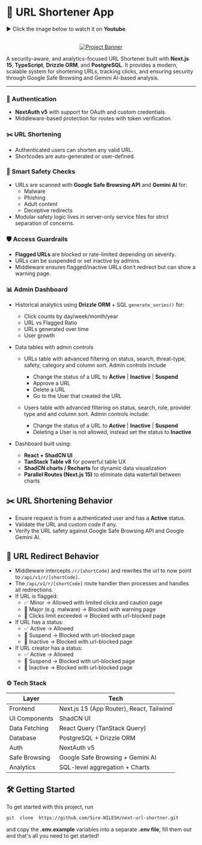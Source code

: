 # 🔗 URL Shortener App

▶️ Click the image below to watch it on **Youtube**.

<div  align="center">
	<br />
	<a  href="https://youtu.be/LtQfHsjAXwk?si=l644uCIe2quPuAkg"  target="_blank">
		<img  src="https://img.youtube.com/vi/LtQfHsjAXwk/maxresdefault.jpg"  alt="Project Banner">
	</a>
	<br />
</div>

A security-aware, and analytics-focused URL Shortener built with **Next.js 15**, **TypeScript**, **Drizzle ORM**, and **PostgreSQL**. It provides a modern, scalable system for shortening URLs, tracking clicks, and ensuring security through Google Safe Browsing and Gemini AI-based analysis.

---

### 🔐 Authentication

- **NextAuth v5** with support for OAuth and custom credentials.
- Middleware-based protection for routes with token verification.

### ✂️ URL Shortening

- Authenticated users can shorten any valid URL.
- Shortcodes are auto-generated or user-defined.

### 🧠 Smart Safety Checks

- URLs are scanned with **Google Safe Browsing API** and **Gemini AI** for:
  - Malware
  - Phishing
  - Adult content
  - Deceptive redirects
- Modular safety logic lives in server-only service files for strict separation of concerns.

### 🛡️ Access Guardrails

- **Flagged URLs** are blocked or rate-limited depending on severity.
- URLs can be suspended or set inactive by admins.
- Middleware ensures flagged/inactive URLs don’t redirect but can show a warning page.

### 📊 Admin Dashboard

- Historical analytics using **Drizzle ORM** + SQL `generate_series()` for:
  - Click counts by day/week/month/year
  - URL vs Flagged Ratio
  - URLs generated over time
  - User growth
- Data tables with admin controls

  - URLs table with advanced filtering on status, search, threat-type, safety, category and column sort. Admin controls include

    - Change the status of a URL to **Active** | **Inactive** | **Suspend**
    - Approve a URL
    - Delete a URL
    - Go to the User that created the URL

  - Users table with advanced filtering on status, search, role, provider type and and column sort.
    Admin controls include:
    - Change the status of a URL to **Active** | **Inactive** | **Suspend**
    - Deleting a User is not allowed, instead set the status to **Inactive**

- Dashboard built using:
  - **React + ShadCN UI**
  - **TanStack Table v8** for powerful table UX
  - **ShadCN charts / Recharts** for dynamic data visualization
  - **Parallel Routes (Next.js 15)** to eliminate data waterfall between charts

## ✂️ URL Shortening Behavior

- Enusre request is from a authenticated user and has a **Active** status.
- Validate the URL and custom code if any.
- Verify the URL safety against Google Safe Browsing API and Google Gemini AI.

## 🚦 URL Redirect Behavior

- Middleware intercepts `/r/[shortCode]` and rewrites the url to now point to `/api/v1/r/[shortCode]`.
- The `/api/v1/r/[shortCode]` route handler then processes and handles all redirections.
- If URL is flagged:
  - ✅ Minor → Allowed with limited clicks and caution page
  - 🚫 Major (e.g. malware) → Blocked with warning page
  - 🚫 Clicks limit exceeded → Blocked with url-blocked page
- If URL has a status:
  - ✅ Active → Allowed
  - 🚫 Suspend → Blocked with url-blocked page
  - 🚫 Inactive → Blocked with url-blocked page
- If URL creator has a status:
  - ✅ Active → Allowed
  - 🚫 Suspend → Blocked with url-blocked page
  - 🚫 Inactive → Blocked with url-blocked page

### ⚙️ Tech Stack

| Layer         | Tech                                     |
| ------------- | ---------------------------------------- |
| Frontend      | Next.js 15 (App Router), React, Tailwind |
| UI Components | ShadCN UI                                |
| Data Fetching | React Query (TanStack Query)             |
| Database      | PostgreSQL + Drizzle ORM                 |
| Auth          | NextAuth v5                              |
| Safe Browsing | Google Safe Browsing + Gemini AI         |
| Analytics     | SQL-level aggregation + Charts           |

## 🛠️ Getting Started

To get started with this project, run

```bash
git  clone  https://github.com/Sire-NILESH/next-url-shortner.git
```

and copy the **.env.example** variables into a separate **.env file**, fill them out and that's all you need to get started!
